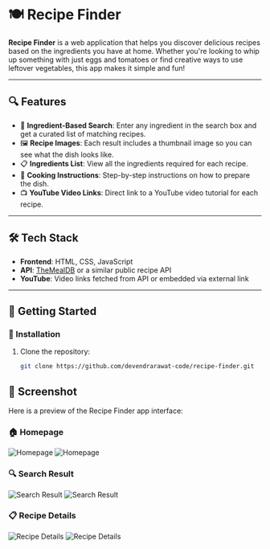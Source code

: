 # 🍽️ Recipe Finder

**Recipe Finder** is a web application that helps you discover delicious recipes based on the ingredients you have at home. Whether you're looking to whip up something with just eggs and tomatoes or find creative ways to use leftover vegetables, this app makes it simple and fun!

---

## 🔍 Features

- 🔎 **Ingredient-Based Search**: Enter any ingredient in the search box and get a curated list of matching recipes.
- 🖼️ **Recipe Images**: Each result includes a thumbnail image so you can see what the dish looks like.
- 📋 **Ingredients List**: View all the ingredients required for each recipe.
- 🍳 **Cooking Instructions**: Step-by-step instructions on how to prepare the dish.
- 📺 **YouTube Video Links**: Direct link to a YouTube video tutorial for each recipe.

---

## 🛠️ Tech Stack

- **Frontend**: HTML, CSS, JavaScript
- **API**: [TheMealDB](https://www.themealdb.com/) or a similar public recipe API
- **YouTube**: Video links fetched from API or embedded via external link

---

## 🚀 Getting Started

### 🔧 Installation

1. Clone the repository:
   ```bash
   git clone https://github.com/devendrarawat-code/recipe-finder.git

## 📸 Screenshot

Here is a preview of the Recipe Finder app interface:

### 🏠 Homepage
![Homepage](./screeenshots/homepage.png)
![Homepage](./screeenshots/h2.jpeg)

### 🔍 Search Result
![Search Result](./screeenshots/search.jpeg)
![Search Result](./screeenshots/s3.jpeg)

### 📋 Recipe Details
![Recipe Details](./screeenshots/recipe.png)
![Recipe Details](./screeenshots/r3.jpeg)

